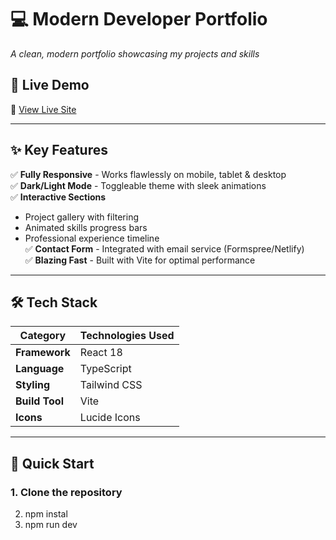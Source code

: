 # 💻 Modern Developer Portfolio  
*A clean, modern portfolio showcasing my projects and skills*


## 🌟 Live Demo  
🔗 [View Live Site](https://lovechourasia-portfolio.netlify.app/)

---

## ✨ Key Features  
✅ **Fully Responsive** - Works flawlessly on mobile, tablet & desktop  
✅ **Dark/Light Mode** - Toggleable theme with sleek animations  
✅ **Interactive Sections**  
   - Project gallery with filtering  
   - Animated skills progress bars  
   - Professional experience timeline  
✅ **Contact Form** - Integrated with email service (Formspree/Netlify)  
✅ **Blazing Fast** - Built with Vite for optimal performance  

---

## 🛠️ Tech Stack  
| Category       | Technologies Used |
|----------------|-------------------|
| **Framework**  | React 18          |
| **Language**   | TypeScript        |
| **Styling**    | Tailwind CSS      |
| **Build Tool** | Vite              |
| **Icons**      | Lucide Icons      |

---

## 🚀 Quick Start  

### 1. Clone the repository  
2. npm instal
3. npm run dev
